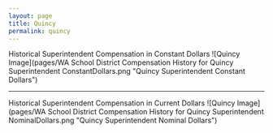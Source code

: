 ```yaml
---
layout: page
title: Quincy
permalink: quincy
---
```



Historical Superintendent Compensation in Constant Dollars
![Quincy Image](pages/WA School District Compensation History for Quincy Superintendent ConstantDollars.png "Quincy Superintendent Constant Dollars")

___

Historical Superintendent Compensation in Current Dollars
![Quincy Image](pages/WA School District Compensation History for Quincy Superintendent NominalDollars.png "Quincy Superintendent Nominal Dollars")